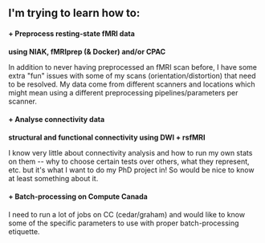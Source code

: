 I'm trying to learn how to:
-----

#### + Preprocess resting-state fMRI data
**using NIAK, fMRIprep (& Docker) and/or CPAC**

In addition to never having preprocessed an fMRI scan before, I have some extra "fun" issues with some of my scans (orientation/distortion) that need to be resolved. My data come from different scanners and locations which might mean using a different preprocessing pipelines/parameters per scanner.

#### + Analyse connectivity data
**structural and functional connectivity using DWI + rsfMRI**

I know very little about connectivity analysis and how to run my own stats on them -- why to choose certain tests over others, what they represent, etc. but it's what I want to do my PhD project in! So would be nice to know at least something about it.

#### + Batch-processing on Compute Canada
I need to run a lot of jobs on CC (cedar/graham) and would like to know some of the specific parameters to use with proper batch-processing etiquette.
